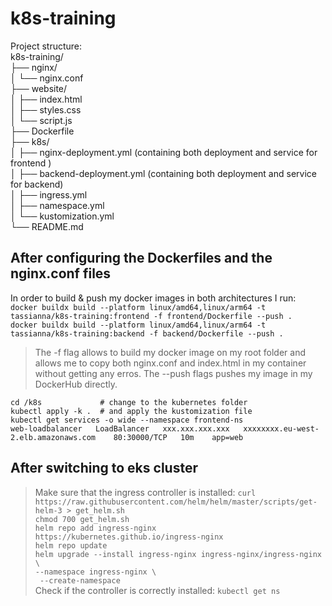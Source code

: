 # k8s-training
Project structure: <br>
k8s-training/ <br>
├── nginx/ <br>
│   └── nginx.conf <br>
├── website/ <br>
│   ├── index.html <br>
│   ├── styles.css <br>
│   └── script.js <br>
├── Dockerfile <br>
├── k8s/ <br>
│   ├── nginx-deployment.yml (containing both deployment and service for frontend ) <br>
│   ├── backend-deployment.yml (containing both deployment and service for backend) <br>
│   ├── ingress.yml <br>
│   ├── namespace.yml <br>
│   └── kustomization.yml <br>
└── README.md <br>

## After configuring the Dockerfiles and the nginx.conf files
In order to build & push my docker images in both architectures I run: <br>
`docker buildx build --platform linux/amd64,linux/arm64 -t tassianna/k8s-training:frontend -f frontend/Dockerfile --push .` <br>
`docker buildx build --platform linux/amd64,linux/arm64 -t tassianna/k8s-training:backend -f backend/Dockerfile --push .` <br>

> The -f flag allows to build my docker image on my root folder and allows me to copy both nginx.conf and index.html in my container without getting any erros.
> The --push flags pushes my image in my DockerHub directly.

`cd /k8s             # change to the kubernetes folder` <br>
`kubectl apply -k .  # and apply the kustomization file` <br>
`kubectl get services -o wide --namespace frontend-ns` <br>
`web-loadbalancer   LoadBalancer   xxx.xxx.xxx.xxx   xxxxxxxx.eu-west-2.elb.amazonaws.com    80:30000/TCP   10m    app=web` <br>

## After switching to eks cluster
> Make sure that the ingress controller is installed:
`curl https://raw.githubusercontent.com/helm/helm/master/scripts/get-helm-3 > get_helm.sh` <br>
`chmod 700 get_helm.sh` <br>
`helm repo add ingress-nginx https://kubernetes.github.io/ingress-nginx` <br>
`helm repo update` <br>
`helm upgrade --install ingress-nginx ingress-nginx/ingress-nginx \` <br>
  `--namespace ingress-nginx \` <br>
 ` --create-namespace` <br>
> Check if the controller is correctly installed:
`kubectl get ns` <br>




